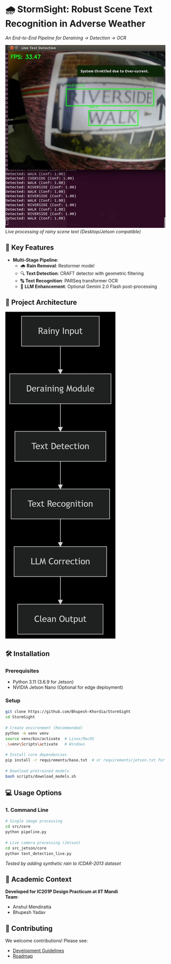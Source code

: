 # 🌧️ StormSight: Robust Scene Text Recognition in Adverse Weather  
*An End-to-End Pipeline for Deraining → Detection → OCR*  

![StormSight Demo](assets/demo.jpeg)  
*Live processing of rainy scene text (Desktop/Jetson compatible)*  

## 🚀 Key Features  
- **Multi-Stage Pipeline**:  
  - 🌧️ **Rain Removal**: Restormer model
  - 🔍 **Text Detection**: CRAFT detector with geometric filtering  
  - 🔠 **Text Recognition**: PARSeq transformer OCR  
  - 🤖 **LLM Enhancement**: Optional Gemini 2.0 Flash post-processing  

## 📂 Project Architecture  
![StormSight Architecture](assets/architecture.png)  

## 🛠️ Installation  

### Prerequisites  
- Python 3.11 (3.6.9 for Jetson)  
- NVIDIA Jetson Nano (Optional for edge deployment)  

### Setup  
```bash
git clone https://github.com/Bhupesh-Khordia/StormSight
cd StormSight

# Create environment (Recommended)
python -m venv venv
source venv/bin/activate  # Linux/MacOS
.\venv\Scripts\activate   # Windows

# Install core dependencies
pip install -r requirements/base.txt  # or requirements/jetson.txt for edge devices

# Download pretrained models
bash scripts/download_models.sh
```

## 💻 Usage Options  

### 1. Command Line  
```bash
# Single image processing
cd src/core
python pipeline.py

# Live camera processing (Jetson)
cd src_jetson/core
python text_detection_live.py
```

*Tested by adding synthetic rain to ICDAR-2013 dataset*

## 📝 Academic Context  
**Developed for IC201P Design Practicum at IIT Mandi**  
**Team**:  
- Anshul Mendiratta  
- Bhupesh Yadav  

## 🤝 Contributing  
We welcome contributions! Please see:  
- [Development Guidelines](docs/DEVELOPMENT.md)  
- [Roadmap](docs/ROADMAP.md)  